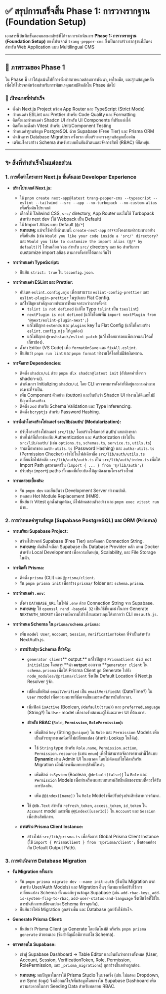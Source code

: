 # ✅ สรุปการเสร็จสิ้น Phase 1: การวางรากฐาน (Foundation Setup)

เอกสารนี้บันทึกขั้นตอนและผลลัพธ์ที่ได้จากการดำเนินการ **Phase 1: การวางรากฐาน (Foundation Setup)** ของโปรเจกต์ `trang-pepper-cms` ซึ่งเป็นการสร้างรากฐานที่มั่นคงสำหรับ Web Application แบบ Multilingual CMS

---

## 🚀 ภาพรวมของ Phase 1

ใน Phase นี้ เราได้มุ่งเน้นไปที่การตั้งค่าสภาพแวดล้อมการพัฒนา, เครื่องมือ, และฐานข้อมูลหลัก เพื่อให้โปรเจกต์พร้อมสำหรับการพัฒนาคุณสมบัติหลักใน Phase ถัดไป

### 🎯 เป้าหมายที่ทำสำเร็จ

- ตั้งค่า Next.js Project พร้อม App Router และ TypeScript (Strict Mode)
- กำหนดค่า ESLint และ Prettier สำหรับ Code Quality และ Formatting
- ติดตั้งและกำหนดค่า Shadcn UI สำหรับ UI Components ที่ปรับแต่งได้
- ติดตั้งและตั้งค่า Vitest สำหรับ Unit/Component Testing
- กำหนดค่าฐานข้อมูล PostgreSQL ด้วย Supabase (Free Tier) และ Prisma ORM
- ดำเนินการ Database Migration ครั้งแรก เพื่อสร้างตารางฐานข้อมูลเบื้องต้น
- เตรียมโครงสร้าง Schema สำหรับระบบยืนยันตัวตนและจัดการสิทธิ์ (RBAC) ที่ยืดหยุ่น

---

## ✨ สิ่งที่ทำสำเร็จในแต่ละส่วน

### 1. การตั้งค่าโครงการ Next.js ขั้นต้นและ Developer Experience

- **สร้างโปรเจกต์ Next.js:**

  - ใช้ `pnpm create next-app@latest trang-pepper-cms --typescript --eslint --tailwind --src --app --no-turbopack --no-custom-alias` เพื่อเริ่มต้นโปรเจกต์
  - เลือกใช้ Tailwind CSS, `src/` directory, App Router และไม่ใช้ Turbopack สำหรับ next dev (ใช้ Webpack เป็น Default)
  - ใช้ Import Alias แบบ Default (`@/*`)
  - **หมายเหตุ:** แม้จะใช้คำสั่งด้านบนนี้ `create-next-app` อาจจะยังคงถามคำถามบางอย่างเพื่อยืนยัน (เช่น `Would you like your code inside a 'src/' directory?` และ `Would you like to customize the import alias (@/* by default)?`) โปรดเลือก `Yes` สำหรับ `src/` directory และ `No` สำหรับการ customize import alias ตามการตั้งค่าที่ได้ตกลงกันไว้

- **การกำหนดค่า TypeScript:**
  - ยืนยัน `strict: true` ใน `tsconfig.json`.
- **การกำหนดค่า ESLint และ Prettier:**

  - อัปเดต `eslint.config.mjs` เพื่อผสานรวม `eslint-config-prettier` และ `eslint-plugin-prettier` ในรูปแบบ Flat Config.
  - แก้ไขปัญหาสำคัญหลายประการที่พบเจอระหว่างการตั้งค่า:
    - `tslint is not defined` (แก้ไข Typo `tslint` เป็น `tseslint`)
    - `nextPlugin is not defined` (แก้ไขโดยเพิ่ม `import nextPlugin from '@next/eslint-plugin-next';`)
    - แก้ไขปัญหา `extends` และ `plugins` key ใน Flat Config (แก้ไขโครงสร้าง `eslint.config.mjs` ให้ถูกต้อง)
    - แก้ไขปัญหา `@rushstack/eslint-patch` (แก้ไขโดยการลบแพ็กเกจและโค้ดที่เกี่ยวข้อง).
  - ตั้งค่า Editor (VS Code) เพื่อ `formatOnSave` และ `fixAll.eslint`.
  - ยืนยันว่า `pnpm run lint` และ `pnpm format` ทำงานได้โดยไม่มีข้อผิดพลาด.

- **การจัดการ Dependencies:**

  - ติดตั้ง `shadcn/ui` ด้วย `pnpm dlx shadcn@latest init` (อัปเดตคำสั่งจาก shadcn-ui).
  - ดำเนินการ Initializing `shadcn/ui` โดย CLI ตรวจพบการตั้งค่าที่มีอยู่และถามคำถามเฉพาะที่จำเป็น.
  - เพิ่ม Component ตัวอย่าง (button) และยืนยันว่า Shadcn UI ทำงานได้ดีและไม่มีปัญหาโครงสร้าง.
  - ติดตั้ง `zod` สำหรับ Schema Validation และ Type Inferencing.
  - ติดตั้ง `bcryptjs` สำหรับ Password Hashing.

- **การตั้งค่าโครงสร้างโฟลเดอร์ src/lib/auth/ (Modularization):**

  - ปรับโครงสร้างโฟลเดอร์ `src/lib/` โดยสร้างโฟลเดอร์ auth/ แยกต่างหาก
  - ย้ายไฟล์ที่เกี่ยวข้องกับ Authentication และ Authorization เข้าไปใน `src/lib/auth/` (เช่น `options.ts`, `schemas.ts`, `service.ts`, `utils.ts`)
  - รวมเนื้อหาของ `auth-utils.ts` (Password Hashing) และ `authz-utils.ts` (Permission Checker) เข้าไปในไฟล์เดียวชื่อ `src/lib/auth/utils.ts`
  - เปลี่ยนชื่อไฟล์หลัก `src/lib/auth/auth.ts` เป็น `src/lib/auth/index.ts` เพื่อให้ Import Path ดูสะอาดตาขึ้น (`import { ... } from '@/lib/auth';`)
  - ปรับปรุง `import`j paths ทั้งหมดที่เกี่ยวข้องให้ถูกต้องตามโครงสร้างใหม่

- **การทดสอบเบื้องต้น:**
  - รัน `pnpm dev` และยืนยันว่า Development Server ทำงานปกติ.
  - ทดสอบ Hot Module Replacement (HMR).
  - ยืนยันว่า Vitest ถูกตั้งค่าถูกต้อง, มีไฟล์ทดสอบตัวอย่าง และ `pnpm exec vitest run` ผ่าน.

### 2. การกำหนดค่าฐานข้อมูล (Supabase PostgreSQL) และ ORM (Prisma)

- **การเตรียม Supabase Project:**

  - สร้างโปรเจกต์ Supabase (Free Tier) และคัดลอก Connection String.
  - **หมายเหตุ:** ตัดสินใจเลือก Supabase เป็น Database Provider หลัก แทน Docker สำหรับ Local Development เพื่อความยืดหยุ่น, Scalability, และ File Storage ในตัว.

- **การติดตั้ง Prisma:**

  - ติดตั้ง `prisma` (CLI) และ `@prisma/client`.
  - รัน `pnpm prisma init` เพื่อสร้าง `prisma/` folder และ `schema.prisma`.

- **การกำหนดค่า **`.env`**:**

  - ตั้งค่า `DATABASE_URL` ในไฟล์ `.env` ด้วย Connection String จาก Supabase.
  - **หมายเหตุ:** ใช้ `openssl rand -base64 32` เป็นวิธีที่แนะนำในการ Generate `NEXTAUTH_SECRET` เนื่องจากมีความโปร่งใสและควบคุมได้มากกว่า CLI ของ `auth.js`.

- **การกำหนด Schema ใน **`prisma/schema.prisma`**:**

  - เพิ่ม `model User`, `Account`, `Session`, `VerificationToken` ที่จำเป็นสำหรับ NextAuth.js.

  - **การปรับปรุง Schema ที่สำคัญ:**

    - `generator client`** output:** แก้ไขปัญหา `PrismaClient did not initialize` โดยการ **นำ **`output`** ออกจาก **`generator client` ใน `schema.prisma` เพื่อให้ Prisma Client ถูก Generate ไปยัง `node_modules/@prisma/client` ซึ่งเป็น Default Location ที่ Next.js Resolver รู้จัก.

    - เปลี่ยนชื่อฟิลด์ `emailVerified` เป็น `emailVerifiedAt` (DateTime?) ใน `User` model เพื่อความหมายที่ชัดเจนขึ้นและรองรับการบันทึกเวลา.

    - เพิ่มฟิลด์ `isActive` (Boolean, `@default(true)`) และ `preferredLanguage` (String?) ใน `User` model เพื่อรองรับสถานะผู้ใช้และภาษา UI ที่ต้องการ.

    - **สำหรับ RBAC (**`Role`**, **`Permission`**, **`RolePermission`**):**

      - เพิ่มฟิลด์ `key` (String `@unique`) ใน `Role` และ `Permission` Models เพื่อเป็นตัวระบุทางเทคนิคที่ไม่เปลี่ยนแปลง (สำหรับ Lookup ในโค้ด).

      - ใช้ `String` type สำหรับ `Role.name`, `Permission.action`, `Permission.resource` (แทน `enum`) เพื่อให้สามารถจัดการค่าเหล่านี้ได้แบบ **Dynamic** ผ่าน Admin UI ในอนาคต โดยไม่ต้องแก้ไขโค้ดหรือรัน Migration เมื่อมีการเพิ่มบทบาท/สิทธิ์ใหม่ๆ.

      - เพิ่มฟิลด์ `isSystem` (Boolean, `@default(false)`) ใน `Role` และ `Permission` Models เพื่อทำเครื่องหมายบทบาท/สิทธิ์หลักของระบบที่ควรได้รับการป้องกัน.

      - เพิ่ม `@@index([name])` ใน `Role` Model เพื่อปรับปรุงประสิทธิภาพการค้นหา.

    - ใช้ `@db.Text` สำหรับ `refresh_token`, `access_token`, `id_token` ใน `Account` model และเพิ่ม `@@index([userId])` ใน `Account` และ `Session` เพื่อประสิทธิภาพ.

  - **การสร้าง Prisma Client Instance:**

    - สร้างไฟล์ `src/lib/prisma.ts` เพื่อจัดการ Global Prisma Client Instance (ใช้ `import { PrismaClient } from '@prisma/client';` ซึ่งสอดคล้องกับ Default Output Path).

### 3. การดำเนินการ Database Migration

- **รัน Migration ครั้งแรก:**

  - รัน `pnpm prisma migrate dev --name init-auth` (ซึ่งเป็น Migration แรกสำหรับ User/Auth Models) และ Migration อื่นๆ ที่ตามมาเพื่อปรับใช้การเปลี่ยนแปลง Schema ทั้งหมดกับฐานข้อมูล Supabase (เช่น `add-rbac-keys`, `add-is-system-flag-to-rbac`, `add-user-status-and-language` ซึ่งเป็นชื่อที่ใช้ในการบันทึกการเปลี่ยนแปลง Schema ที่เราคุยกัน).
  - ยืนยันว่าไฟล์ Migration ถูกสร้างขึ้น และ Database ถูกปรับใช้สำเร็จ.

- **Generate Prisma Client:**

  - ยืนยันว่า Prisma Client ถูก Generate โดยอัตโนมัติ หรือรัน `pnpm prisma generate` ด้วยตนเอง (ซึ่งสำคัญเมื่อมีการแก้ไข Schema).

- **ตรวจสอบใน Supabase:**

  - เข้าสู่ Supabase Dashboard -> Table Editor และยืนยันว่าตารางทั้งหมด (User, Account, Session, VerificationToken, Role, Permission, RolePermission, และ `_prisma_migrations`) ถูกสร้างขึ้นอย่างถูกต้อง.

  - **หมายเหตุ:** พบปัญหาในการใช้ Prisma Studio ในบางครั้ง (เช่น ไม่แสดง Dropdown, การ Sync ข้อมูล) จึงเลือกแก้ไข/เพิ่มข้อมูลโดยตรงใน Supabase Dashboard เพื่อความสะดวกในการ Seeding Data สำหรับทดสอบ RBAC.
